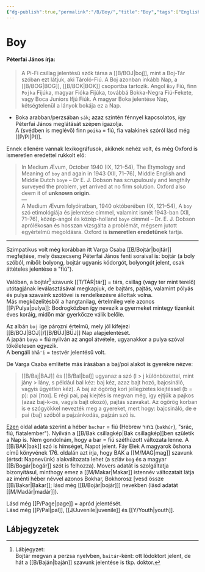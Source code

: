 ```yaml
---
{"dg-publish":true,"permalink":"/B/Boy/","title":"Boy","tags":["Englishtexttranslated"],"created":"2025-04-27T09:54","updated":"2025-10-04T18:01"}
---
```



# Boy

#### Péterfai János írja:

> A Pi-Fi csillag jelentésű szók társa a [[B/BOJ\|boj]], mint a Boj-Tár szóban ezt látjuk, aki Tároló-Fiú. A Boj azonban inkább Nap, a [[B/BOG\|BOG]], [[B/BOK\|BOK]] csoportba tartozik. Angol `Boy` Fiú, finn `Pojka` Fijúka, magyar Fióka Fijúka, továbbá Bokka-Negra Fiú-Fekete, vagy Boca Juniors Ifjú Fiúk. A magyar Boka jelentése Nap, kétségtelenül a lányok bokája ez a Nap.  
- Boka arabban/perzsában `sák`; azaz szintén fénnyel kapcsolatos, így Péterfai János meglátását szépen igazolja.  
A (svédben is meglévő) finn `poika` = fiú, fia valakinek szóról lásd még [[P/PI\|PI]].

Ennek ellenére vannak lexikográfusok, akiknek nehéz volt, és még Oxford is ismeretlen eredettel rukkolt elő:  
> In Medium Ævum, October 1940 (IX, 121–54), The Etymology and Meaning of `boy` and again in 1943 (XII, 71–76), Middle English and Middle Dutch `boye` – Dr E. J. Dobson has scrupulously and lengthily surveyed the problem, yet arrived at no firm solution. Oxford also deem it of **unknown origin**.  
> —  
> A Medium Ævum folyóiratban, 1940 októberében (IX, 121–54), A `boy` szó etimológiája és jelentése címmel, valamint ismét 1943-ban (XII, 71–76), közép-angol és közép-holland `boye` címmel – Dr. E. J. Dobson aprólékosan és hosszan vizsgálta a problémát, mégsem jutott egyértelmű megoldásra. Oxford is **ismeretlen eredetűnek** tartja.

---

Szimpatikus volt még korábban itt Varga Csaba [[B/Bojtár\|bojtár]] megfejtése, mely összecseng Péterfai János fenti soraival is: bojtár (a boly szóból, miből: bolyong, bojtár ugyanis kódorgót, bolyongót jelent, csak áttételes jelentése a "fiú").  

Valóban, a bojtár[^1] szavunk [[T/TÁR\|tár]] = társ, csillag (vagy ter mint terelő) utótagjának leválasztásával megkapjuk, de bajtárs, pajtás, valamint pólyás és pulya szavaink szótövei is rendelkezésre állottak volna.  
Más megközelítésből a hangtanilag, értelmileg vele azonos [[P/Pulya\|pulya]]: Bodrogközben így nevezik a gyermeket mintegy tizenkét éves koráig, midőn már gyerkőcze válik belőle.  

Az albán `boj` ige pározni értelmű, mely jól kifejezi [[B/BOJ\|BOJ]]/[[B/BÜJ\|BÜJ]] Nap alapjelentését.  
A japán `boya` = fiú nyilván az angol átvétele, ugyanakkor a pulya szóval tökéletesen egyezik.  
A bengáli `bhā'i` = testvér jelentésű volt.  

De Varga Csaba említette más írásában a baj/poi alakot is gyerekre nézve:  
> [[B/Baj\|BAJ]] és [[B/Bal\|bal]] ugyanaz a szó (l > j különbözettel, mint jány > lány, s például bal kéz: baj kéz, azaz bajt hozó, bajcsináló, vagyis ügyetlen kéz). A baj az ógörög kori jellegzetes kiejtéssel (b = p): pai \[παι\]. E régi pai, paj kiejtés is megvan még, így ejtjük a pajkos (azaz baj-k-os, vagyis bajt okozó), pajtás szavakat. Az ógörög korban is e szógyökkel nevezték meg a gyereket, mert hogy: bajcsináló, de e pai (baj) szóból a pajzánkodás, pajzán szó is.  

[Ezen](https://en.wiktionary.org/wiki/bachur) oldal adata szerint a héber `bachur` = fiú (Hebrew בחור (`bakhúr`), "srác, fiú, fiatalember"). Nyilván a [[B/Bak csillagkép\|Bak csillagkép]]ben születik a Nap is. Nem gondolnám, hogy a bar = fiú széthúzott változata lenne. A [[B/BAK\|bak]] szó is hímséget, Napot jelent. Fáy Elek A magyarok őshona című könyvének 176. oldalán azt írja, hogy BAK a [[M/MAG\|mag]] szavunk (értsd: Napnevünk) alakváltozata lehet (a szláv `bog` és a magyar [[B/Bogár\|bogár]] szót is felhozza). Movers adatát is szolgáltatja bizonyításul, minthogy emez a [[M/Makar\|Makar]] istennév változatait látja az iménti héber névvel azonos Bokhar, Bokhorosz \[vesd össze [[B/Bakar\|Bakar]]; lásd még [[B/Bojár\|bojár]]\] nevekben (lásd adatát [[M/Madár\|madár]]).  

Lásd még [[P/Page\|page]] = apród jelentését.  
Lásd még [[P/Pal\|pal]], [[J/Juvenile\|juvenile]] és [[Y/Youth\|youth]].  

## Lábjegyzetek

[^1]: Lábjegyzet:  
Bojtár megvan a perzsa nyelvben, `baitár`-ként: ott lódoktort jelent, de hát a [[B/Baján\|baján]] szavunk jelentése is tkp. doktor.  